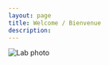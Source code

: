 ```yaml
---
layout: page
title: Welcome / Bienvenue
description: 
---
```


![Lab photo](https://github.com/jesseshapiro/lab_website/blob/shapirolab-ca/_pics/welcome.jpeg)